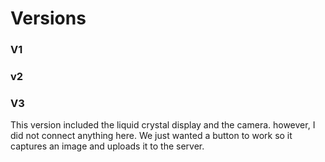 # Versions

### V1

### v2

### V3
This version included the liquid crystal display and the camera. however, I did not connect anything here. We just wanted a button to work so it captures an image and uploads it to the server.